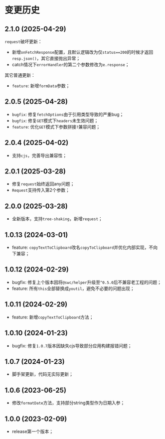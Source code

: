 # 变更历史

## 2.1.0 (2025-04-29)

`request`破坏更新：

* 新增`onFetchResponse`配置，且默认逻辑改为仅`status==200`的时候才返回`resp.json()`，其它直接抛出异常；
* catch情况下`errorHandler`的第二个参数修改为`e.response`；

其它普通更新：

* `feature`: 新增`formData`参数；


## 2.0.5 (2025-04-28)

* `bugfix`: 修复`fetchOptions`由于引用类型导致的严重bug；
* `bugfix`: 修复`GET`模式下`headers`未生效问题；
* `feature`: 优化`GET`模式下参数拼接`?`兼容问题；

## 2.0.4 (2025-04-02)

* 支持`cjs`，完善导出兼容性；

## 2.0.1 (2025-03-28)

* 修复`request`始终返回any问题；
* `Request`支持传入第2个参数；

## 2.0.0 (2025-03-28)

* 全新版本，支持`tree-shaking`，新增`request`；

## 1.0.13 (2024-03-01)

* feature: `copyTextToClipboard`改名`copyToClipboard`并优化内部实现，不向下兼容；

## 1.0.12 (2024-02-29)

* bugfix: 修复上个版本因将`@swc/helper`升级至`^0.5.0`后不兼容老工程的问题；
* feature: 所有`this`全部替换成`youtil`，避免不必要的问题出现；

## 1.0.11 (2024-02-29)

* feature: 新增`copyTextToClipboard`方法；

## 1.0.10 (2024-01-23)

* bugfix: 修复`1.0.7`版本因缺失cjs导致部分应用构建报错问题；

## 1.0.7 (2024-01-23)

* 脚手架更新，代码无实际更新；

## 1.0.6 (2023-06-25)

* 修改`formatDate`方法，支持部分string类型作为日期入参；

## 1.0.0 (2023-02-09)

* release第一个版本；
